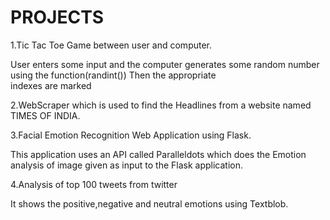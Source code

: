 # PROJECTS

1.Tic Tac Toe Game between user and computer.

  User enters some input and the computer generates some random number using the function(randint()) Then the appropriate         
  indexes are marked

2.WebScraper which is used to find the Headlines from a website named TIMES OF INDIA.


3.Facial Emotion Recognition Web Application using Flask.

  This application uses an API called Paralleldots which does the Emotion analysis of image given as input to the Flask application.
  
 4.Analysis of top 100 tweets from twitter

  It shows the positive,negative and neutral emotions using Textblob.
